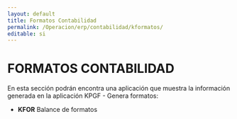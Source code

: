 ```yaml
---
layout: default
title: Formatos Contabilidad
permalink: /Operacion/erp/contabilidad/kformatos/
editable: si
---
```


# FORMATOS CONTABILIDAD  

En esta sección podrán encontra una aplicación que muestra la información generada en la aplicación KPGF - Genera formatos:  

*	**KFOR**	Balance de formatos  

